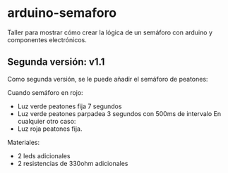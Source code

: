 # arduino-semaforo
Taller para mostrar cómo crear la lógica de un semáforo con arduino y componentes electrónicos.

## Segunda versión: v1.1
Como segunda versión, se le puede añadir el semáforo de peatones:

Cuando semáforo en rojo:
  - Luz verde peatones fija 7 segundos
  - Luz verde peatones parpadea 3 segundos con 500ms de intervalo
En cualquier otro caso:
  - Luz roja peatones fija.

Materiales:
 - 2 leds adicionales
 - 2 resistencias de 330ohm adicionales
